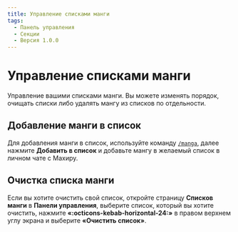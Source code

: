 ```yaml
---
title: Управление списками манги
tags:
  - Панель управления
  - Секции
  - Версия 1.0.0
---
```


# Управление списками манги

Управление вашими списками манги. Вы можете изменять порядок, очищать списки либо удалять мангу из списков по отдельности.

## Добавление манги в список

Для добавления манги в список, используйте команду [`/manga`](../../../commands/commands-list/common/manga.md), далее нажмите **Добавить в список** и добавьте мангу в желаемый список в личном чате с Махиру.

## Очистка списка манги

Если вы хотите очистить свой список, откройте страницу **Списков манги** в **Панели управления**, выберите список, который вы хотите очистить, нажмите **«:octicons-kebab-horizontal-24:»** в правом верхнем углу экрана и выберите **«Очистить список»**.